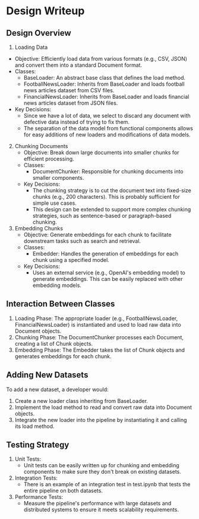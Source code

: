 # Design Writeup
## Design Overview
1.	Loading Data
- Objective: Efficiently load data from various formats (e.g., CSV, JSON) and convert them into a standard Document format.
- Classes:
    - BaseLoader: An abstract base class that defines the load method.
    - FootballNewsLoader: Inherits from BaseLoader and loads football news articles dataset from CSV files.
    - FinancialNewsLoader: Inherits from BaseLoader and loads financial news articles dataset from JSON files.
- Key Decisions:
    - Since we have a lot of data, we select to discard any document with defective data instead of trying to fix them.
    - The separation of the data model from functional components allows for easy additions of new loaders and modifications of data models.
2.	Chunking Documents
    - Objective: Break down large documents into smaller chunks for efficient processing.
    - Classes:
        - DocumentChunker: Responsible for chunking documents into smaller components.
    - Key Decisions:
        - The chunking strategy is to cut the document text into fixed-size chunks (e.g., 200 characters). This is probably sufficient for simple use cases. 
        - This design can be extended to support more complex chunking strategies, such as sentence-based or paragraph-based chunking. 
3.	Embedding Chunks
    - Objective: Generate embeddings for each chunk to facilitate downstream tasks such as search and retrieval.
    - Classes:
        - Embedder: Handles the generation of embeddings for each chunk using a specified model.
    - Key Decisions:
        - Uses an external service (e.g., OpenAI's embedding model) to generate embeddings. This can be easily replaced with other embedding models.
## Interaction Between Classes
1.	Loading Phase: The appropriate loader (e.g., FootballNewsLoader, FinancialNewsLoader) is instantiated and used to load raw data into Document objects.
2.	Chunking Phase: The DocumentChunker processes each Document, creating a list of Chunk objects.
3.	Embedding Phase: The Embedder takes the list of Chunk objects and generates embeddings for each chunk.
## Adding New Datasets
To add a new dataset, a developer would:
1.	Create a new loader class inheriting from BaseLoader.
2.	Implement the load method to read and convert raw data into Document objects.
3.	Integrate the new loader into the pipeline by instantiating it and calling its load method.
## Testing Strategy
1.	Unit Tests:
    - Unit tests can be easily written up for chunking and embedding components to make sure they don't break on existing datasets.
2.	Integration Tests:
    - There is an example of an integration test in test.ipynb that tests the entire pipeline on both datasets.
3.	Performance Tests:
    - Measure the pipeline's performance with large datasets and distributed systems to ensure it meets scalability requirements.
